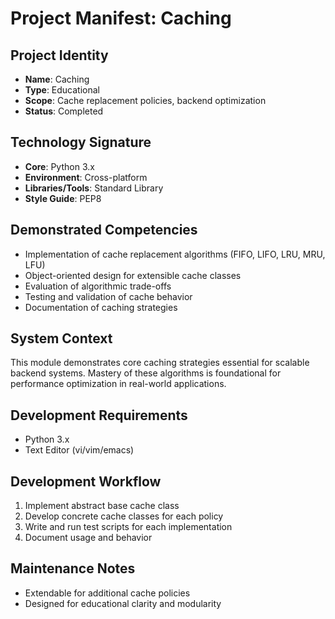 # Project Manifest: Caching

## Project Identity
- **Name**: Caching
- **Type**: Educational
- **Scope**: Cache replacement policies, backend optimization
- **Status**: Completed

## Technology Signature
- **Core**: Python 3.x
- **Environment**: Cross-platform
- **Libraries/Tools**: Standard Library
- **Style Guide**: PEP8

## Demonstrated Competencies
- Implementation of cache replacement algorithms (FIFO, LIFO, LRU, MRU, LFU)
- Object-oriented design for extensible cache classes
- Evaluation of algorithmic trade-offs
- Testing and validation of cache behavior
- Documentation of caching strategies

## System Context
This module demonstrates core caching strategies essential for scalable backend systems. Mastery of these algorithms is foundational for performance optimization in real-world applications.

## Development Requirements
- Python 3.x
- Text Editor (vi/vim/emacs)

## Development Workflow
1. Implement abstract base cache class
2. Develop concrete cache classes for each policy
3. Write and run test scripts for each implementation
4. Document usage and behavior

## Maintenance Notes
- Extendable for additional cache policies
- Designed for educational clarity and modularity
